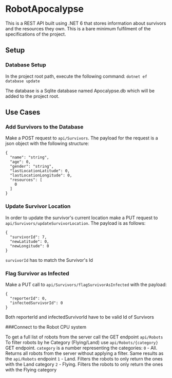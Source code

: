 # RobotApocalypse

This is a REST API built using .NET 6 that stores information about survivors and the resources they own. This is a bare minimum fulfilment of the specifications of the project.

## Setup

### Database Setup
In the project root path, execute the following command:
`dotnet ef database update`

The database is a Sqlite database named Apocalypse.db which will be added to the project root.

## Use Cases

### Add Survivors to the Database

Make a POST request to `api/Survivors`. The payload for the request is a json object with the following structure:
```
{
  "name": "string",
  "age": 0,
  "gender": "string",
  "lastLocationLatitude": 0,
  "lastLocationLongitude": 0,
  "resources": [
    0
  ]
}
```

### Update Survivor Location

In order to update the survivor's current location make a PUT request to `api/Survivors/updateSurvivorLocation`. The payload is as follows:
```
{
  "survivorId": 7,
  "newLatitude": 0,
  "newLongitude": 0
}
```
`survivorId` has to match the Survivor's Id

### Flag Survivor as Infected

Make a PUT call to `api/Survivors/flagSurvivorAsInfected` with the payload:
```
{
  "reporterId": 0,
  "infectedSurvivorId": 0
}
```
Both reporterId and infectedSurvivorId have to be valid Id of Survivors

###Connect to the Robot CPU system

To get a full list of robots from the server call the GET endpoint `api/Robots`
To filter robots by he Category (Flying/Land) use `api/Robots/{category}` GET endpoint.
`category` is a number representing the categories:
``0`` - All. Returns all robots from the server without applying a filter. Same results as the `api/Robots` endpoint
``1`` - Land. Filters the robots to only return the ones with the Land category
``2`` - Flying. Filters the robots to only return the ones with the Flying category
